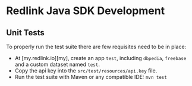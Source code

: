 # Redlink Java SDK Development

## Unit Tests

To properly run the test suite there are few requisites need to be in place:

* At [my.redlink.io][my], create an app `test`, including `dbpedia`, `freebase` and a custom dataset named `test`.
* Copy the api key into the `src/test/resources/api.key` file.
* Run the test suite with Maven or any compatible IDE: `mvn test`
